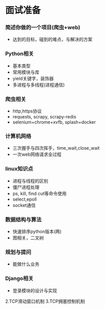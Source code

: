 # 面试准备

### 简述你做的一个项目(爬虫+web)
- 达到的目标，碰到的难点，与解决的方案

### Python相关
- 基本类型
- 常用模块与库
- yield关键字，装饰器
- 多进程与多线程(进程通信)

### 爬虫相关
- http,https协议
- requests, scrapy, scrapy-redis
- selenium+chrome+xvfb, splash+docker

### 计算机网络
- 三次握手与四次挥手，time_wait,close_wait
- 一次web网络请求全过程


### linux知识点
- 进程与线程的区别
- 僵尸进程处理
- ps, kill, find cut等命令使用
- select,epoll
- socket通信

### 数据结构与算法
- 快速排序python版本(两)
- 图相关，二叉树

### 规划与提问
- 能做什么业务

### Django相关
- 登录模块的设计与实现


2.TCP滑动窗口机制
3.TCP拥塞控制机制